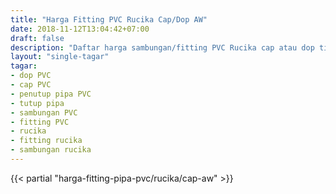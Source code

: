 ```yaml
---
title: "Harga Fitting PVC Rucika Cap/Dop AW"
date: 2018-11-12T13:04:42+07:00
draft: false
description: "Daftar harga sambungan/fitting PVC Rucika cap atau dop tipe AW. Dop berfungsi untuk menutup pipa PVC, tersedia berbagai ukuran."
layout: "single-tagar"
tagar:
- dop PVC
- cap PVC
- penutup pipa PVC
- tutup pipa
- sambungan PVC
- fitting PVC
- rucika
- fitting rucika
- sambungan rucika
---
```


{{< partial "harga-fitting-pipa-pvc/rucika/cap-aw" >}}